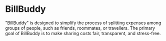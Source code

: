 # BillBuddy
"BillBuddy" is designed to simplify the process of splitting expenses among groups of people, such as friends, roommates, or travellers. The primary goal of BillBuddy is to make sharing costs fair, transparent, and stress-free. 
